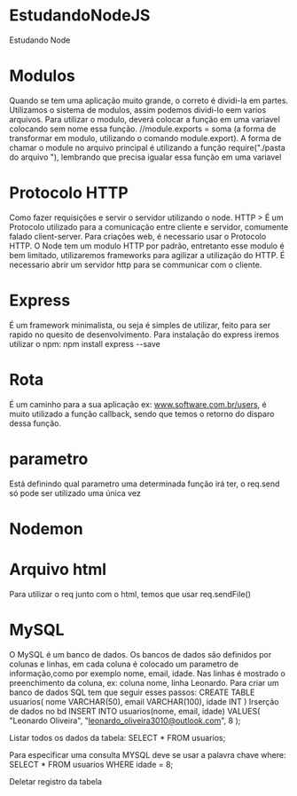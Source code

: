 # EstudandoNodeJS
 Estudando Node

# Modulos
Quando se tem uma aplicação muito grande, o correto é dividi-la em partes. Utilizamos o sistema de modulos, assim podemos dividi-lo eem varios arquivos. Para utilizar o modulo, deverá colocar a função em uma variavel colocando sem nome essa função.
//module.exports = soma (a forma de transformar em modulo, utilizando o comando module.export).
A forma de chamar o module no arquivo principal é utilizando a função require("./pasta do arquivo "), lembrando que precisa igualar essa função em uma variavel

# Protocolo HTTP
Como fazer requisições e servir o servidor utilizando o node.
HTTP > É um Protocolo utilizado para a comunicação entre cliente e servidor, comumente falado client-server.
Para criações web, é necessario usar o Protocolo HTTP.
O Node tem um modulo HTTP por padrão, entretanto esse modulo é bem limitado, utilizaremos frameworks para agilizar a utilização do HTTP.
É necessario abrir um servidor http para se communicar com o cliente.

# Express
É um framework minimalista, ou seja é simples de utilizar, feito para ser rapido no quesito de desenvolvimento. 
Para instalação do express iremos utilizar o npm: npm install express --save

# Rota
É um caminho para a sua aplicação ex: www.software.com.br/users, é muito utilizado a função callback, sendo que temos o retorno do disparo dessa função.

# parametro
Está definindo qual parametro uma determinada função irá ter, o req.send só pode ser utilizado uma única vez

# Nodemon


# Arquivo html
Para utilizar o req junto com o html, temos que usar req.sendFile()

# MySQL
O MySQL é um banco de dados. Os bancos de dados são definidos por colunas e linhas, em cada coluna é colocado um parametro de informação,como por exemplo nome, email, idade. Nas linhas é mostrado o preenchimento da coluna, ex: coluna nome, linha Leonardo.
Para criar um banco de dados SQL tem que seguir esses passos:
 CREATE TABLE usuarios(
        nome VARCHAR(50),
        email VARCHAR(100),
        idade INT
    )
Irserção de dados no bd INSERT INTO usuarios(nome, email, idade) VALUES(
    "Leonardo Oliveira", 
    "leonardo_oliveira3010@outlook.com", 
    8
);

Listar todos os dados da tabela: SELECT * FROM usuarios;

Para especificar uma consulta MYSQL deve se usar a palavra chave where:
SELECT * FROM usuarios WHERE idade = 8;

Deletar registro da tabela
